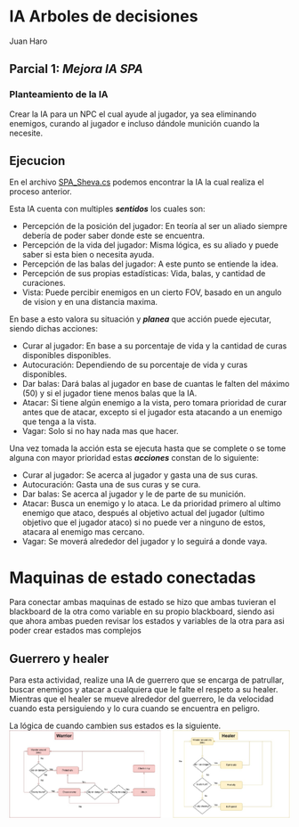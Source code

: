 # IA Arboles de decisiones 
Juan Haro

## Parcial 1: *Mejora IA SPA*

### Planteamiento de la IA

Crear la IA para un NPC el cual ayude al jugador, ya sea eliminando enemigos, curando al jugador e incluso dándole munición cuando la necesite.

## Ejecucion 

En el archivo [SPA_Sheva.cs](Assets/_Parcial_1/Scripts/SPA_Sheva.cs) podemos encontrar la IA la cual realiza el proceso anterior. 

Esta IA cuenta con multiples ***sentidos*** los cuales son: 
* Percepción de la posición del jugador: En teoría al ser un aliado siempre debería de poder saber donde este se encuentra.
* Percepción de la vida del jugador: Misma lógica, es su aliado y puede saber si esta bien o necesita ayuda.
* Percepción de las balas del jugador: A este punto se entiende la idea.
* Percepción de sus propias estadísticas: Vida, balas, y cantidad de curaciones.
* Vista: Puede percibir enemigos en un cierto FOV, basado en un angulo de vision y en una distancia maxima.

En base a esto valora su situación y ***planea*** que acción puede ejecutar, siendo dichas acciones:
* Curar al jugador: En base a su porcentaje de vida y la cantidad de curas disponibles disponibles.
* Autocuración: Dependiendo de su porcentaje de vida y curas disponibles.
* Dar balas: Dará balas al jugador en base de cuantas le falten del máximo (50) y si el jugador tiene menos balas que la IA.
* Atacar: Si tiene algún enemigo a la vista, pero tomara prioridad de curar antes que de atacar, excepto si el jugador esta atacando a un enemigo que tenga a la vista.
* Vagar: Solo si no hay nada mas que hacer.

Una vez tomada la acción esta se ejecuta hasta que se complete o se tome alguna con mayor prioridad estas ***acciones*** constan de lo siguiente:
* Curar al jugador: Se acerca al jugador y gasta una de sus curas.
* Autocuración: Gasta una de sus curas y se cura.
* Dar balas: Se acerca al jugador y le de parte de su munición.
* Atacar: Busca un enemigo y lo ataca. Le da prioridad primero al ultimo enemigo que ataco, después al objetivo actual del jugador (ultimo objetivo que el jugador ataco) si no puede ver a ninguno de estos, atacara al enemigo mas cercano.
* Vagar: Se moverá alrededor del jugador y lo seguirá a donde vaya.


# Maquinas de estado conectadas

Para conectar ambas maquinas de estado se hizo que ambas tuvieran el blackboard de la otra como variable en su propio blackboard, siendo asi que ahora ambas pueden revisar los estados y variables de la otra para asi poder crear estados mas complejos 

## Guerrero y healer


Para esta actividad, realize una IA de guerrero que se encarga de patrullar, buscar enemigos y atacar a cualquiera que le falte el respeto a su healer.
Mientras que el healer se mueve alrededor del guerrero, le da velocidad cuando esta persiguiendo y lo cura cuando se encuentra en peligro. 

La lógica de cuando cambien sus estados es la siguiente. 
![Lógica de las IAS](./Imagenes/IAs_Comunicadas.jpg)
